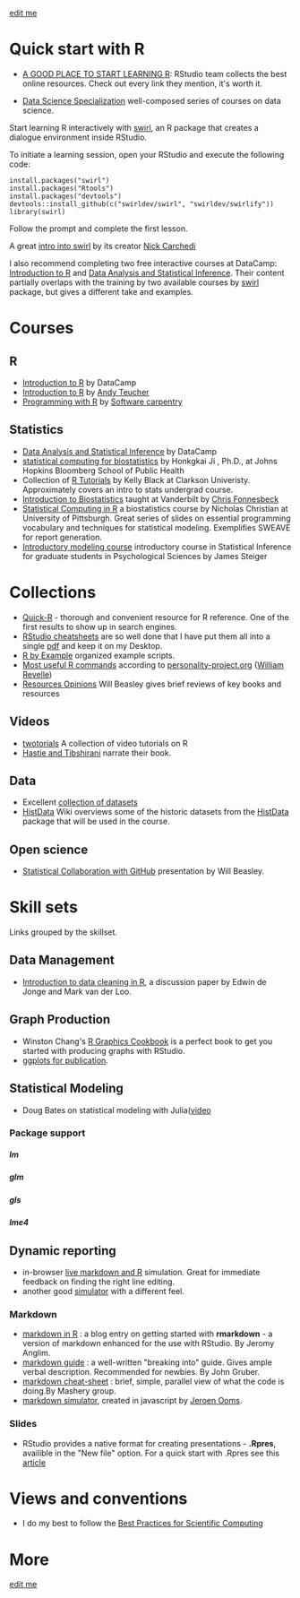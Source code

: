 [edit me](https://github.com/andkov/psy532/edit/master/resources.md)  


  
# Quick start with R

- [A GOOD PLACE TO START LEARNING R](http://www.rstudio.com/resources/training/online-learning/): RStudio team collects the best online resources. Check out every link they mention, it's worth it.  

- [Data Science Specialization](https://github.com/DataScienceSpecialization) well-composed series of courses on data science.  


Start learning R interactively with [swirl](http://swirlstats.com/students.html), an R package that creates a dialogue environment inside RStudio.  

To initiate a learning session, open your RStudio and execute the following code:  

```
install.packages("swirl")  
install.packages("Rtools")  
install.packages("devtools")  
devtools::install_github(c("swirldev/swirl", "swirldev/swirlify"))  
library(swirl)  
```

Follow the prompt and complete the first lesson.

A great [intro into swirl](https://www.youtube.com/watch?v=S1tBTlrx0JY) by its creator [Nick Carchedi](http://nickcarchedi.com/)

I also recommend completing two free interactive courses at DataCamp: [Introduction to R](https://www.datacamp.com/courses/introduction-to-r) and [Data Analysis and Statistical Inference](https://www.datacamp.com/courses/data-analysis-and-statistical-inference_mine-cetinkaya-rundel-by-datacamp). Their content partially overlaps with the training by two available courses by [swirl](http://swirlstats.com/students.html) package, but gives a different take and examples. 



# Courses

## R
- [Introduction to R](https://www.datacamp.com/courses/introduction-to-r)  by DataCamp   
- [Introduction to R](http://ateucher.github.io/rcourse_site/)  by [Andy Teucher](https://github.com/ateucher)
- [Programming with R](http://swcarpentry.github.io/r-novice-inflammation/)  by [Software carpentry](http://software-carpentry.org/)

## Statistics
- [Data Analysis and Statistical Inference](https://www.datacamp.com/courses/data-analysis-and-statistical-inference_mine-cetinkaya-rundel-by-datacamp) by DataCamp  
- [statistical computing for biostatistics](http://www.biostat.jhsph.edu/~hji/courses/statcomputing/)  by Honkgkai Ji , Ph.D., at Johns Hopkins Bloomberg School of Public Health  
- Collection of [R Tutorials](http://www.cyclismo.org/tutorial/R/) by Kelly Black at Clarkson Univeristy. Approximately covers an intro to stats undergrad course.
- [Introduction to Biostatistics](http://stronginference.com/Bios6301/)  taught at Vanderbilt by [Chris Fonnesbeck](https://github.com/fonnesbeck?tab=repositories)
- [Statistical Computing in R](http://www.pitt.edu/~njc23/) a biostatistics course by   Nicholas Christian at University of Pittsburgh.  Great series of slides on essential programming vocabulary and techniques  for statistical modeling. Exemplifies SWEAVE for report generation.  
- [Introductory modeling course](http://statpower.net/310LectureSlides.html) introductory course in Statistical Inference for graduate students in Psychological Sciences  by James Steiger  


# Collections 
- [Quick-R](http://www.statmethods.net/) - thorough and convenient resource for R reference. One of the first results to show up in search engines. 
- [RStudio cheatsheets](http://www.rstudio.com/resources/cheatsheets/) are so well done that I have put them all into a single [pdf](./materials/pdf/R_Studio_Cheat_Sheets.pdf) and keep it on my Desktop.
- [R by Example](http://www.mayin.org/ajayshah/KB/R/) organized example scripts. 
- [Most useful R commands](http://www.personality-project.org/r/r.commands.html) according to [personality-project.org](http://www.personality-project.org/index.html) ([William Revelle](http://www.personality-project.org/revelle.html))
- [Resources Opinions](https://github.com/OuhscBbmc/RedcapExamplesAndPatterns/blob/master/DocumentationGlobal/ResourcesOpinions.md)  Will Beasley gives  brief reviews of key books and resources


## Videos
- [twotorials](http://www.twotorials.com/) A collection of video tutorials on R
- [Hastie and Tibshirani](http://www.r-bloggers.com/in-depth-introduction-to-machine-learning-in-15-hours-of-expert-videos/) narrate their book.  

## Data 

- Excellent [collection of datasets](http://www.statsci.org/datasets.html) 
- [HistData](./data/HistData/Encyclopedia_HistData.md) Wiki overviews some of the historic datasets from the [HistData](./data/HistData/README.md) package that will be used in the course.


## Open science

-  [Statistical Collaboration with GitHub](http://htmlpreview.github.io/?https://raw.githubusercontent.com/OuhscBbmc/StatisticalComputing/master/2014_Presentations/05_May/BeasleyScugGitHub2014-05.html#/) presentation by Will Beasley.



# Skill sets
  Links grouped by the skillset. 


## Data Management

-  [Introduction to data cleaning in R](http://cran.r-project.org/doc/contrib/de_Jonge+van_der_Loo-Introduction_to_data_cleaning_with_R.pdf), a discussion paper by Edwin de Jonge and 
Mark van der Loo.


## Graph Production
- Winston Chang's [R Graphics Cookbook](http://www.cookbook-r.com/) is a perfect book to get you started with producing graphs with RStudio.  
- [ggplots for publication](http://www.noamross.net/blog/2013/11/20/formatting-plots-for-pubs.html).  

## Statistical Modeling 
   - Doug Bates on statistical modeling with Julia([video](https://www.youtube.com/watch?v=v9Io-p_iymI)   

### Package support  

##### lm 

##### glm

##### gls  

##### lme4


## Dynamic reporting

- in-browser [live markdown and R](https://demo.ocpu.io/markdownapp/www/) simulation. Great for immediate feedback on finding the right line editing.
- another good [simulator](http://markdown-here.com/livedemo.html) with a different feel.

### Markdown
- [markdown in R](http://jeromyanglim.blogspot.ca/2012/05/getting-started-with-r-markdown-knitr.html) : a blog entry on getting started with **rmarkdown** - a version of markdown enhanced for the use with RStudio.  By Jeromy Anglim.
- [markdown guide](http://daringfireball.net/projects/markdown/) : a well-written "breaking into" guide. Gives ample verbal description. Recommended for newbies. By John Gruber.  
- [markdown cheat-sheet](http://support.mashery.com/docs/customizing_your_portal/Markdown_Cheat_Sheet) : brief, simple, parallel view of what the code is doing.By Mashery group.   
- [markdown simulator](https://demo.ocpu.io/markdownapp/www/), created in javascript by  [Jeroen Ooms](http://jeroenooms.github.io/). 


### Slides  
- RStudio provides a native format for creating presentations - **.Rpres**, availible in the "New file" option. For a quick start with .Rpres see this [article](https://support.rstudio.com/hc/en-us/articles/200486468-Authoring-R-Presentations)
 

 
# Views and conventions 

- I do my best to follow the [Best Practices for Scientific Computing](http://journals.plos.org/plosbiology/article?id=10.1371/journal.pbio.1001745)

# More 

[edit me](https://github.com/andkov/psy532/edit/master/resources.md)  
 
 
 
 
 
